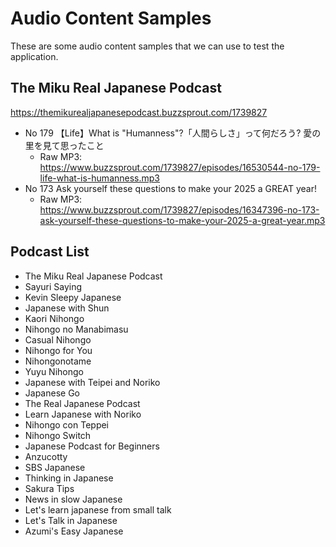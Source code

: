 # Audio Content Samples

These are some audio content samples that we can use to test the application.

## The Miku Real Japanese Podcast

https://themikurealjapanesepodcast.buzzsprout.com/1739827

- No 179 【Life】What is "Humanness"?「人間らしさ」って何だろう? 愛の里を見て思ったこと
    - Raw MP3: https://www.buzzsprout.com/1739827/episodes/16530544-no-179-life-what-is-humanness.mp3
- No 173 Ask yourself these questions to make your 2025 a GREAT year!
    - Raw MP3: https://www.buzzsprout.com/1739827/episodes/16347396-no-173-ask-yourself-these-questions-to-make-your-2025-a-great-year.mp3


## Podcast List

- The Miku Real Japanese Podcast
- Sayuri Saying
- Kevin Sleepy Japanese
- Japanese with Shun
- Kaori Nihongo
- Nihongo no Manabimasu
- Casual Nihongo
- Nihongo for You
- Nihongonotame
- Yuyu Nihongo
- Japanese with Teipei and Noriko
- Japanese Go
- The Real Japanese Podcast
- Learn Japanese with Noriko
- Nihongo con Teppei
- Nihongo Switch
- Japanese Podcast for Beginners
- Anzucotty
- SBS Japanese
- Thinking in Japanese
- Sakura Tips
- News in slow Japanese
- Let's learn japanese from small talk
- Let's Talk in Japanese
- Azumi's Easy Japanese
